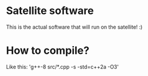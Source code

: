 # Satellite software
This is the actual software that will run on the satellite! :)
# How to compile?
Like this: 'g++-8 src/*.cpp -s -std=c++2a -O3'